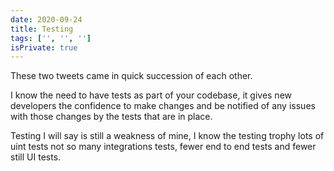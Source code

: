 ```yaml
---
date: 2020-09-24
title: Testing
tags: ['', '', '']
isPrivate: true
---
```


<script>
  import { Tweet } from 'sveltekit-embed'
</script>

These two tweets came in quick succession of each other.

I know the need to have tests as part of your codebase, it gives new
developers the confidence to make changes and be notified of any
issues with those changes by the tests that are in place.

<Tweet tweetLink="TejasKumar_/status/1309145572499058689" />

<Tweet tweetLink="gareth_leake_/status/1308989905197043713" />

Testing I will say is still a weakness of mine, I know the testing
trophy lots of uint tests not so many integrations tests, fewer end to
end tests and fewer still UI tests.
